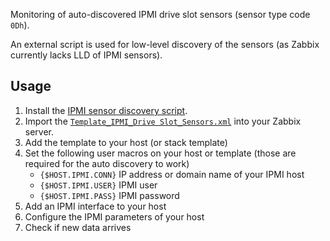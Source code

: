 Monitoring of auto-discovered IPMI drive slot sensors (sensor type code `0Dh`).

An external script is used for low-level discovery of the sensors (as Zabbix currently lacks LLD of IPMI sensors).

## Usage
1. Install the [IPMI sensor discovery script](../Sensor_Discovery).
2. Import the [`Template_IPMI_Drive
   Slot_Sensors.xml`](Template_IPMI_Drive_Slot_Sensors.xml) into your Zabbix
   server.
3. Add the template to your host (or stack template)
4. Set the following user macros on your host or template (those are required
   for the auto discovery to work)
   * `{$HOST.IPMI.CONN}` IP address or domain name of your IPMI host
   * `{$HOST.IPMI.USER}` IPMI user
   * `{$HOST.IPMI.PASS}` IPMI password
5. Add an IPMI interface to your host
6. Configure the IPMI parameters of your host
7. Check if new data arrives
